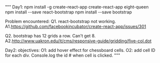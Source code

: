 """
Day1:
npm install -g create-react-app
create-react-app eight-queen
npm install --save react-bootstrap
npm install --save bootstrap

Problem encountered:
Q1. react-bootstrap not working.
A1.https://github.com/facebookincubator/create-react-app/issues/301 

Q2. bootstrap has 12 grids a row. Can't get 8.
A2.http://www.uakron.edu/it/cms/responsive-guide/gridding/five-col.dot 

Day2:
objectives:
O1: add hover effect for chessboard cells.
O2: add cell ID for each div. Console.log the id # when cell is clicked.
"""